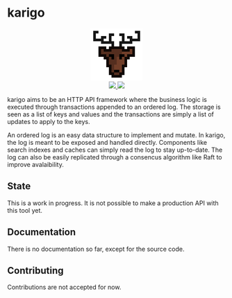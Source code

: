 # karigo

<div align="center" style="text-align: center;">
  <img src="logo.png" height="120">
  <br>
  <a href="https://travis-ci.com/mfcochauxlaberge/karigo">
    <img src="https://travis-ci.com/mfcochauxlaberge/karigo.svg?branch=master">
  </a>
  <!-- <a href="https://codecov.io/gh/mfcochauxlaberge/karigo">
    <img src="https://codecov.io/gh/mfcochauxlaberge/karigo/branch/master/graph/badge.svg">
  </a> -->
  <a href="https://godoc.org/github.com/mfcochauxlaberge/karigo">
    <img src="https://godoc.org/github.com/golang/gddo?status.svg">
  </a>
</div>

karigo aims to be an HTTP API framework where the business logic is executed through transactions appended to an ordered log. The storage is seen as a list of keys and values and the transactions are simply a list of updates to apply to the keys.

An ordered log is an easy data structure to implement and mutate. In karigo, the log is meant to be exposed and handled directly. Components like search indexes and caches can simply read the log to stay up-to-date. The log can also be easily replicated through a consencus algorithm like Raft to improve avalaibility.

## State

This is a work in progress. It is not possible to make a production API with this tool yet.

## Documentation

There is no documentation so far, except for the source code.

## Contributing

Contributions are not accepted for now.